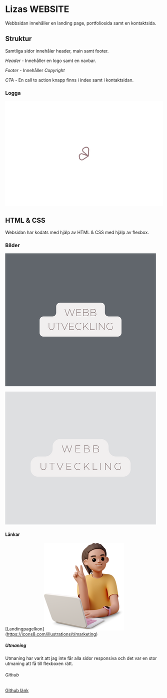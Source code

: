 # Lizas WEBSITE
Webbsidan innehåller en landing page, portfoliosida samt en kontaktsida.

## Struktur
Samtliga sidor innehåler header, main samt footer.

_*Header*_ - Innehåller en logo samt en navbar.

_*Footer*_ - Innehåller _Copyright_

_*CTA*_ - En call to action knapp finns i index samt i kontaktsidan.

### Logga
![Logga Fjäril](images/icon_butterfly.png) 

## HTML & CSS

Websidan har kodats med hjälp av HTML & CSS med hjälp av flexbox.

### Bilder
![Portfolio1](images/webb.png.png)

![Portfolio2](images/webmark.png)

#### Länkar

[LandingpageIkon]![Tjej med dator](images/casual-life-3d-young-woman-working-on-laptop-and-showing-v-sign.png) (https://icons8.com/illustrations/t/marketing)

##### Utmaning

Utmaning har varit att jag inte får alla sidor responsiva och det var en stor utmaning att få till flexboxen rätt.

###### Github
[Github länk](https://github.com/Lizzilo/Lizas_Website.git)






 
